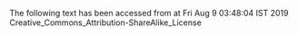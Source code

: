 The following text has been accessed from at Fri Aug 9 03:48:04 IST 2019
Creative_Commons_Attribution-ShareAlike_License
